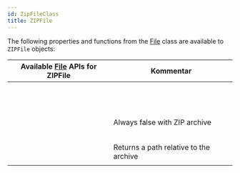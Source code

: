 ```yaml
---
id: ZipFileClass
title: ZIPFile
---
```


The following properties and functions from the [File](FileClass.md) class are available to `ZIPFile` objects:

| Available [File](FileClass.md) APIs for ZIPFile                                               | Kommentar                              |
| --------------------------------------------------------------------------------------------- | -------------------------------------- |
| [<!-- INCLUDE #document.copyTo().Syntax -->](FileClass.md#copyto)                   |                                        |
| [<!-- INCLUDE #document.creationDate.Syntax -->](FileClass.md#creationdate)         |                                        |
| [<!-- INCLUDE #document.creationTime.Syntax -->](FileClass.md#creationtime)         |                                        |
| [<!-- INCLUDE #document.exists.Syntax -->](FileClass.md#exists)                     |                                        |
| [<!-- INCLUDE #document.extension.Syntax -->](FileClass.md#extension)               |                                        |
| [<!-- INCLUDE #document.fullName.Syntax -->](FileClass.md#fullname)                 |                                        |
| [<!-- INCLUDE #document.getContent().Syntax -->](FileClass.md#getcontent)           |                                        |
| [<!-- INCLUDE #document.getIcon().Syntax -->](FileClass.md#geticon)                 |                                        |
| [<!-- INCLUDE #document.getText().Syntax -->](FileClass.md#gettext)                 |                                        |
| [<!-- INCLUDE #document.hidden.Syntax -->](FileClass.md#hidden)                     |                                        |
| [<!-- INCLUDE #document.isAlias.Syntax -->](FileClass.md#isalias)                   |                                        |
| [<!-- INCLUDE #document.isFile.Syntax -->](FileClass.md#isfile)                     |                                        |
| [<!-- INCLUDE #document.isFolder.Syntax -->](FileClass.md#isfolder)                 |                                        |
| [<!-- INCLUDE #document.isWritable.Syntax -->](FileClass.md#iswritable)             | Always false with ZIP archive          |
| [<!-- INCLUDE #document.modificationDate.Syntax -->](FileClass.md#modificationdate) |                                        |
| [<!-- INCLUDE #document.modificationTime.Syntax -->](FileClass.md#modificationtime) |                                        |
| [<!-- INCLUDE #document.name.Syntax -->](FileClass.md#name)                         |                                        |
| [<!-- INCLUDE #document.original.Syntax -->](FileClass.md#original)                 |                                        |
| [<!-- INCLUDE #document.parent.Syntax -->](FileClass.md#parent)                     |                                        |
| [<!-- INCLUDE #document.path.Syntax -->](FileClass.md#path)                         | Returns a path relative to the archive |
| [<!-- INCLUDE #document.platformPath.Syntax -->](FileClass.md#platformpath)         |                                        |

